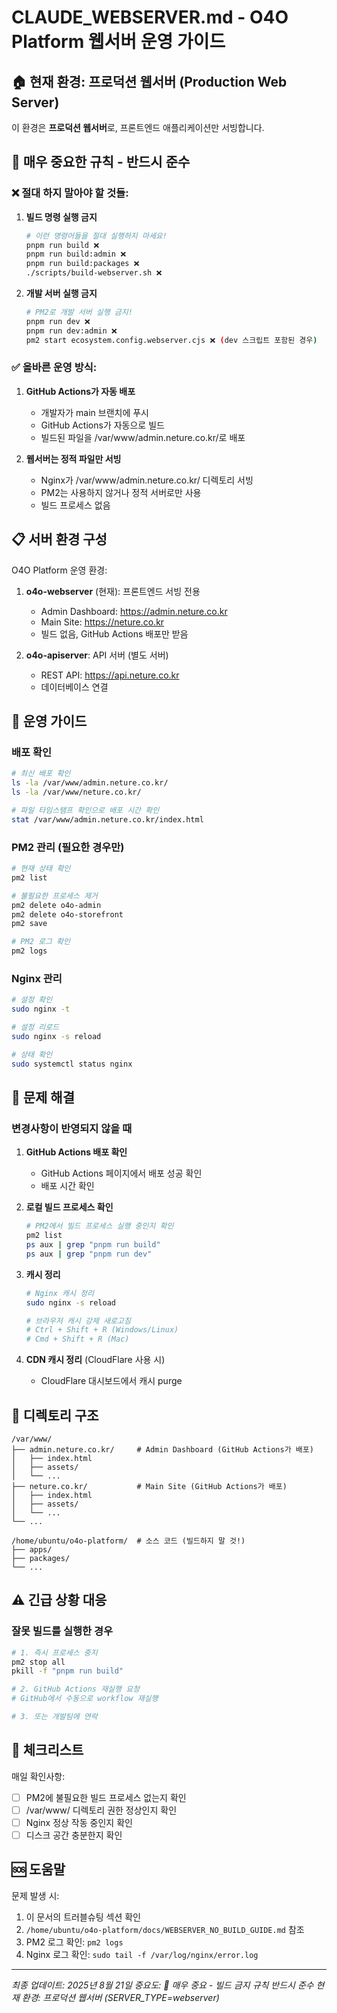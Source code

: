 # CLAUDE_WEBSERVER.md - O4O Platform 웹서버 운영 가이드

## 🏠 현재 환경: 프로덕션 웹서버 (Production Web Server)

이 환경은 **프로덕션 웹서버**로, 프론트엔드 애플리케이션만 서빙합니다.

## 🚨 매우 중요한 규칙 - 반드시 준수

### ❌ 절대 하지 말아야 할 것들:

1. **빌드 명령 실행 금지**
   ```bash
   # 이런 명령어들을 절대 실행하지 마세요!
   pnpm run build ❌
   pnpm run build:admin ❌
   pnpm run build:packages ❌
   ./scripts/build-webserver.sh ❌
   ```

2. **개발 서버 실행 금지**
   ```bash
   # PM2로 개발 서버 실행 금지!
   pnpm run dev ❌
   pnpm run dev:admin ❌
   pm2 start ecosystem.config.webserver.cjs ❌ (dev 스크립트 포함된 경우)
   ```

### ✅ 올바른 운영 방식:

1. **GitHub Actions가 자동 배포**
   - 개발자가 main 브랜치에 푸시
   - GitHub Actions가 자동으로 빌드
   - 빌드된 파일을 /var/www/admin.neture.co.kr/로 배포

2. **웹서버는 정적 파일만 서빙**
   - Nginx가 /var/www/admin.neture.co.kr/ 디렉토리 서빙
   - PM2는 사용하지 않거나 정적 서버로만 사용
   - 빌드 프로세스 없음

## 📋 서버 환경 구성

O4O Platform 운영 환경:

1. **o4o-webserver** (현재): 프론트엔드 서빙 전용
   - Admin Dashboard: https://admin.neture.co.kr
   - Main Site: https://neture.co.kr
   - 빌드 없음, GitHub Actions 배포만 받음

2. **o4o-apiserver**: API 서버 (별도 서버)
   - REST API: https://api.neture.co.kr
   - 데이터베이스 연결

## 🚀 운영 가이드

### 배포 확인
```bash
# 최신 배포 확인
ls -la /var/www/admin.neture.co.kr/
ls -la /var/www/neture.co.kr/

# 파일 타임스탬프 확인으로 배포 시간 확인
stat /var/www/admin.neture.co.kr/index.html
```

### PM2 관리 (필요한 경우만)
```bash
# 현재 상태 확인
pm2 list

# 불필요한 프로세스 제거
pm2 delete o4o-admin
pm2 delete o4o-storefront
pm2 save

# PM2 로그 확인
pm2 logs
```

### Nginx 관리
```bash
# 설정 확인
sudo nginx -t

# 설정 리로드
sudo nginx -s reload

# 상태 확인
sudo systemctl status nginx
```

## 🔧 문제 해결

### 변경사항이 반영되지 않을 때

1. **GitHub Actions 배포 확인**
   - GitHub Actions 페이지에서 배포 성공 확인
   - 배포 시간 확인

2. **로컬 빌드 프로세스 확인**
   ```bash
   # PM2에서 빌드 프로세스 실행 중인지 확인
   pm2 list
   ps aux | grep "pnpm run build"
   ps aux | grep "pnpm run dev"
   ```

3. **캐시 정리**
   ```bash
   # Nginx 캐시 정리
   sudo nginx -s reload
   
   # 브라우저 캐시 강제 새로고침
   # Ctrl + Shift + R (Windows/Linux)
   # Cmd + Shift + R (Mac)
   ```

4. **CDN 캐시 정리** (CloudFlare 사용 시)
   - CloudFlare 대시보드에서 캐시 purge

## 📁 디렉토리 구조

```
/var/www/
├── admin.neture.co.kr/     # Admin Dashboard (GitHub Actions가 배포)
│   ├── index.html
│   ├── assets/
│   └── ...
├── neture.co.kr/           # Main Site (GitHub Actions가 배포)
│   ├── index.html
│   ├── assets/
│   └── ...
└── ...

/home/ubuntu/o4o-platform/  # 소스 코드 (빌드하지 말 것!)
├── apps/
├── packages/
└── ...
```

## ⚠️ 긴급 상황 대응

### 잘못 빌드를 실행한 경우
```bash
# 1. 즉시 프로세스 중지
pm2 stop all
pkill -f "pnpm run build"

# 2. GitHub Actions 재실행 요청
# GitHub에서 수동으로 workflow 재실행

# 3. 또는 개발팀에 연락
```

## 📝 체크리스트

매일 확인사항:
- [ ] PM2에 불필요한 빌드 프로세스 없는지 확인
- [ ] /var/www/ 디렉토리 권한 정상인지 확인
- [ ] Nginx 정상 작동 중인지 확인
- [ ] 디스크 공간 충분한지 확인

## 🆘 도움말

문제 발생 시:
1. 이 문서의 트러블슈팅 섹션 확인
2. `/home/ubuntu/o4o-platform/docs/WEBSERVER_NO_BUILD_GUIDE.md` 참조
3. PM2 로그 확인: `pm2 logs`
4. Nginx 로그 확인: `sudo tail -f /var/log/nginx/error.log`

---

*최종 업데이트: 2025년 8월 21일*
*중요도: 🔴 매우 중요 - 빌드 금지 규칙 반드시 준수*
*현재 환경: 프로덕션 웹서버 (SERVER_TYPE=webserver)*